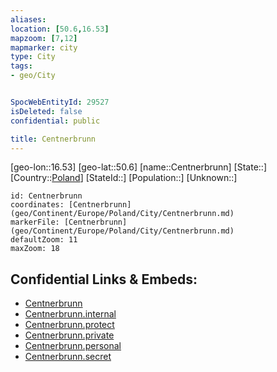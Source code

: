 ```yaml
---
aliases: 
location: [50.6,16.53]
mapzoom: [7,12] 
mapmarker: city 
type: City
tags:
- geo/City


SpocWebEntityId: 29527
isDeleted: false
confidential: public

title: Centnerbrunn
---
```

[geo-lon::16.53]
[geo-lat::50.6]
[name::Centnerbrunn]
[State::]
[Country::[Poland](geo/Continent/Europe/Poland.md)]
[StateId::]
[Population::]
[Unknown::]


```leaflet
id: Centnerbrunn
coordinates: [Centnerbrunn](geo/Continent/Europe/Poland/City/Centnerbrunn.md)
markerFile: [Centnerbrunn](geo/Continent/Europe/Poland/City/Centnerbrunn.md)
defaultZoom: 11 
maxZoom: 18
```


## Confidential Links & Embeds: 
- [Centnerbrunn](../../../../../../_public/geo/Continent/Europe/Poland/City/Centnerbrunn.md) 
- [Centnerbrunn.internal](../../../../../../_internal/geo/Continent/Europe/Poland/City/Centnerbrunn.internal.md) 
- [Centnerbrunn.protect](../../../../../../_protect/geo/Continent/Europe/Poland/City/Centnerbrunn.protect.md) 
- [Centnerbrunn.private](../../../../../../_private/geo/Continent/Europe/Poland/City/Centnerbrunn.private.md) 
- [Centnerbrunn.personal](../../../../../../_personal/geo/Continent/Europe/Poland/City/Centnerbrunn.personal.md) 
- [Centnerbrunn.secret](../../../../../../_secret/geo/Continent/Europe/Poland/City/Centnerbrunn.secret.md) 

